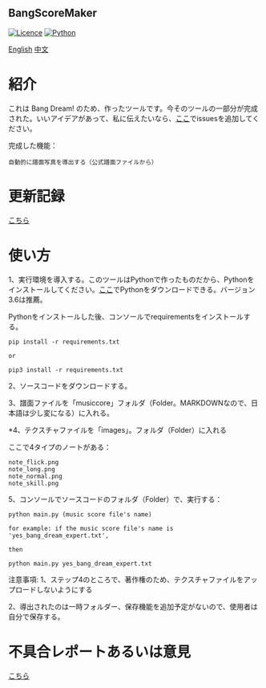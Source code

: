 ## BangScoreMaker

[![Licence](https://img.shields.io/badge/licence-MIT-blue.svg)](https://github.com/yp05327/BangScoreMaker/blob/master/LICENSE)
[![Python](https://img.shields.io/badge/python-3.6-blue.svg)](https://github.com/yp05327/BangScoreMaker#)

[English](https://github.com/yp05327/BangScoreMaker/blob/master/README.md)
[中文](https://github.com/yp05327/BangScoreMaker/blob/master/README_CN.md)

# 紹介
これは Bang Dream! のため、作ったツールです。今そのツールの一部分が完成された。いいアイデアがあって、私に伝えたいなら、[ここ](https://github.com/yp05327/BangScoreMaker/issues)でissuesを追加してください。

完成した機能：
 ```
 自動的に譜面写真を導出する（公式譜面ファイルから）
```

# 更新記録
[こちら](https://github.com/yp05327/BangScoreMaker/blob/master/update_cn.md)

# 使い方
1、実行環境を導入する。このツールはPythonで作ったものだから、Pythonをインストールしてください。[ここ](https://www.python.org/downloads/)でPythonをダウンロードできる。バージョン3.6は推薦。

Pythonをインストールした後、コンソールでrequirementsをインストールする。

```shell
pip install -r requirements.txt

or 

pip3 install -r requirements.txt
```

2、ソースコードをダウンロードする。

3、譜面ファイルを「musiccore」フォルダ（Folder。MARKDOWNなので、日本語は少し変になる）に入れる。

*4、テクスチャファイルを「images」。フォルダ（Folder）に入れる

ここで4タイプのノートがある：

```
note_flick.png
note_long.png
note_normal.png
note_skill.png
```

5、コンソールでソースコードのフォルダ（Folder）で、実行する：

```shell
python main.py (music score file's name)

for example: if the music score file's name is 'yes_bang_dream_expert.txt',

then

python main.py yes_bang_dream_expert.txt
```

注意事項:
1、ステップ4のところで、著作権のため、テクスチャファイルをアップロードしないようにする

2、導出されたのは一時フォルダー、保存機能を追加予定がないので、使用者は自分で保存する。

# 不具合レポートあるいは意見

[こちら](https://github.com/yp05327/BangScoreMaker/issues)